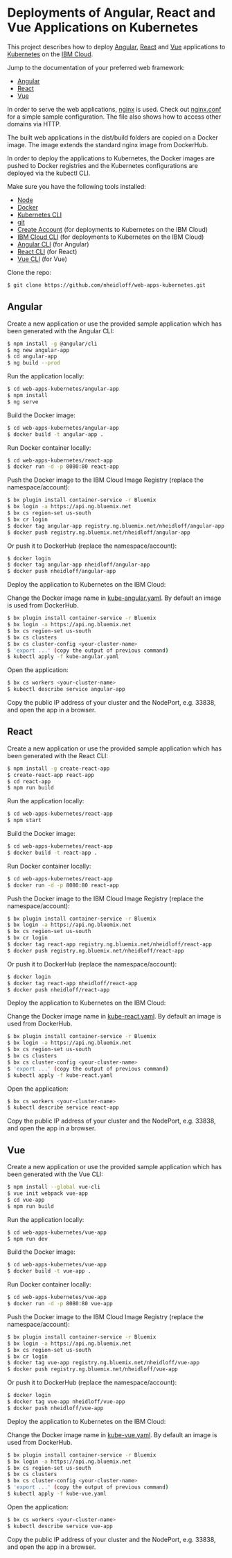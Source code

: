 # Deployments of Angular, React and Vue Applications on Kubernetes

This project describes how to deploy [Angular](https://angular.io/), [React](https://reactjs.org/) and [Vue](https://vuejs.org/) applications to [Kubernetes](https://kubernetes.io/) on the [IBM Cloud](https://ibm.biz/nheidloff).

Jump to the documentation of your preferred web framework:

* [Angular](#angular)
* [React](#react)
* [Vue](#vue)

In order to serve the web applications, [nginx](https://www.nginx.com/) is used. Check out [nginx.conf](angular-app/nginx.conf) for a simple sample configuration. The file also shows how to access other domains via HTTP. 

The built web applications in the dist/build folders are copied on a Docker image. The image extends the standard nginx image from DockerHub. 

In order to deploy the applications to Kubernetes, the Docker images are pushed to Docker registries and the Kubernetes configurations are deployed via the kubectl CLI.

Make sure you have the following tools installed:

* [Node](https://nodejs.org/en/download/)
* [Docker](https://docs.docker.com/engine/installation/)
* [Kubernetes CLI](https://kubernetes.io/docs/user-guide/prereqs/)
* [git](https://git-scm.com/downloads)
* [Create Account](https://ibm.biz/nheidloff) (for deployments to Kubernetes on the IBM Cloud)
* [IBM Cloud CLI](https://clis.ng.bluemix.net/) (for deployments to Kubernetes on the IBM Cloud)
* [Angular CLI](https://github.com/angular/angular-cli) (for Angular)
* [React CLI](https://github.com/facebook/create-react-app) (for React)
* [Vue CLI](https://github.com/vuejs/vue-cli) (for Vue)

Clone the repo:

```sh
$ git clone https://github.com/nheidloff/web-apps-kubernetes.git
```

<a name="angular"></a>
## Angular

Create a new application or use the provided sample application which has been generated with the Angular CLI:

```sh
$ npm install -g @angular/cli
$ ng new angular-app
$ cd angular-app
$ ng build --prod
```

Run the application locally:

```sh
$ cd web-apps-kubernetes/angular-app
$ npm install
$ ng serve
```

Build the Docker image:

```sh
$ cd web-apps-kubernetes/angular-app
$ docker build -t angular-app .
```

Run Docker container locally:

```sh
$ cd web-apps-kubernetes/react-app
$ docker run -d -p 8080:80 react-app 
```

Push the Docker image to the IBM Cloud Image Registry (replace the namespace/account):

```sh
$ bx plugin install container-service -r Bluemix
$ bx login -a https://api.ng.bluemix.net
$ bx cs region-set us-south
$ bx cr login
$ docker tag angular-app registry.ng.bluemix.net/nheidloff/angular-app
$ docker push registry.ng.bluemix.net/nheidloff/angular-app
```

Or push it to DockerHub (replace the namespace/account):

```sh
$ docker login
$ docker tag angular-app nheidloff/angular-app
$ docker push nheidloff/angular-app
```

Deploy the application to Kubernetes on the IBM Cloud:

Change the Docker image name in [kube-angular.yaml](angular-app/kube-angular.yaml). By default an image is used from DockerHub.

```sh
$ bx plugin install container-service -r Bluemix
$ bx login -a https://api.ng.bluemix.net
$ bx cs region-set us-south
$ bx cs clusters
$ bx cs cluster-config <your-cluster-name>
$ 'export ...' (copy the output of previous command)
$ kubectl apply -f kube-angular.yaml
```

Open the application:

```sh
$ bx cs workers <your-cluster-name>
$ kubectl describe service angular-app
```

Copy the public IP address of your cluster and the NodePort, e.g. 33838, and open the app in a browser.

<a name="react"></a>
## React

Create a new application or use the provided sample application which has been generated with the React CLI:

```sh
$ npm install -g create-react-app
$ create-react-app react-app
$ cd react-app
$ npm run build
```

Run the application locally:

```sh
$ cd web-apps-kubernetes/react-app
$ npm start
```

Build the Docker image:

```sh
$ cd web-apps-kubernetes/react-app
$ docker build -t react-app .
```

Run Docker container locally:

```sh
$ cd web-apps-kubernetes/react-app
$ docker run -d -p 8080:80 react-app 
```

Push the Docker image to the IBM Cloud Image Registry (replace the namespace/account):

```sh
$ bx plugin install container-service -r Bluemix
$ bx login -a https://api.ng.bluemix.net
$ bx cs region-set us-south
$ bx cr login
$ docker tag react-app registry.ng.bluemix.net/nheidloff/react-app
$ docker push registry.ng.bluemix.net/nheidloff/react-app
```

Or push it to DockerHub (replace the namespace/account):

```sh
$ docker login
$ docker tag react-app nheidloff/react-app
$ docker push nheidloff/react-app
```

Deploy the application to Kubernetes on the IBM Cloud:

Change the Docker image name in [kube-react.yaml](react-app/kube-react.yaml). By default an image is used from DockerHub.

```sh
$ bx plugin install container-service -r Bluemix
$ bx login -a https://api.ng.bluemix.net
$ bx cs region-set us-south
$ bx cs clusters
$ bx cs cluster-config <your-cluster-name>
$ 'export ...' (copy the output of previous command)
$ kubectl apply -f kube-react.yaml
```

Open the application:

```sh
$ bx cs workers <your-cluster-name>
$ kubectl describe service react-app
```

Copy the public IP address of your cluster and the NodePort, e.g. 33838, and open the app in a browser.

<a name="vue"></a>
## Vue

Create a new application or use the provided sample application which has been generated with the Vue CLI:

```sh
$ npm install --global vue-cli
$ vue init webpack vue-app
$ cd vue-app
$ npm run build
```

Run the application locally:

```sh
$ cd web-apps-kubernetes/vue-app
$ npm run dev
```

Build the Docker image:

```sh
$ cd web-apps-kubernetes/vue-app
$ docker build -t vue-app .
```

Run Docker container locally:

```sh
$ cd web-apps-kubernetes/vue-app
$ docker run -d -p 8080:80 vue-app 
```

Push the Docker image to the IBM Cloud Image Registry (replace the namespace/account):

```sh
$ bx plugin install container-service -r Bluemix
$ bx login -a https://api.ng.bluemix.net
$ bx cs region-set us-south
$ bx cr login
$ docker tag vue-app registry.ng.bluemix.net/nheidloff/vue-app
$ docker push registry.ng.bluemix.net/nheidloff/vue-app
```

Or push it to DockerHub (replace the namespace/account):

```sh
$ docker login
$ docker tag vue-app nheidloff/vue-app
$ docker push nheidloff/vue-app
```

Deploy the application to Kubernetes on the IBM Cloud:

Change the Docker image name in [kube-vue.yaml](vue-app/kube-vue.yaml). By default an image is used from DockerHub.

```sh
$ bx plugin install container-service -r Bluemix
$ bx login -a https://api.ng.bluemix.net
$ bx cs region-set us-south
$ bx cs clusters
$ bx cs cluster-config <your-cluster-name>
$ 'export ...' (copy the output of previous command)
$ kubectl apply -f kube-vue.yaml
```

Open the application:

```sh
$ bx cs workers <your-cluster-name>
$ kubectl describe service vue-app
```

Copy the public IP address of your cluster and the NodePort, e.g. 33838, and open the app in a browser.